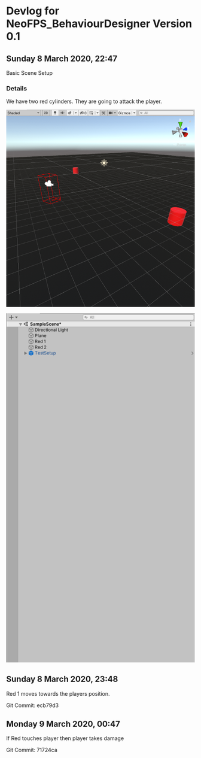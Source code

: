 # Devlog for NeoFPS_BehaviourDesigner Version 0.1

## Sunday 8 March 2020, 22:47

Basic Scene Setup

### Details
We have two red cylinders. They are going to attack the player. 

![Screenshot](UnityEditor.SceneView_NeoFPS_BehaviourDesigner_SampleScene_v0.1_132282063852117497.png)

![Screenshot](UnityEditor.SceneHierarchyWindow_NeoFPS_BehaviourDesigner_SampleScene_v0.1_132282063807157432.png)

## Sunday 8 March 2020, 23:48

Red 1 moves towards the players position. 

Git Commit: ecb79d3

## Monday 9 March 2020, 00:47

If Red touches player then player takes damage

Git Commit: 71724ca


